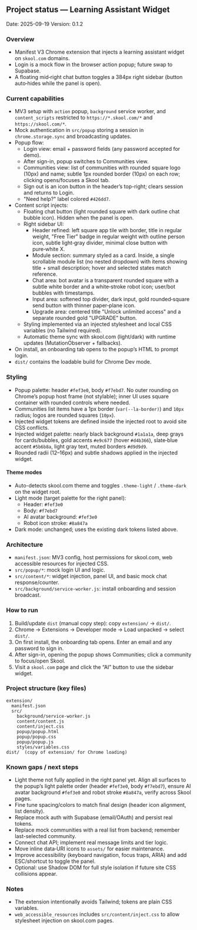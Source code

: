 ## Project status — Learning Assistant Widget

Date: 2025-09-19
Version: 0.1.2

### Overview
- Manifest V3 Chrome extension that injects a learning assistant widget on `skool.com` domains.
- Login is a mock flow in the browser action popup; future swap to Supabase.
- A floating mid‑right chat button toggles a 384px right sidebar (button auto‑hides while the panel is open).

### Current capabilities
- MV3 setup with `action` popup, `background` service worker, and `content_scripts` restricted to `https://*.skool.com/*` and `https://skool.com/*`.
- Mock authentication in `src/popup` storing a session in `chrome.storage.sync` and broadcasting updates.
- Popup flow:
  - Login view: email + password fields (any password accepted for demo).
  - After sign-in, popup switches to Communities view.
  - Communities view: list of communities with rounded square logo (10px) and name; subtle 1px rounded border (10px) on each row; clicking opens/focuses a Skool tab.
  - Sign out is an icon button in the header’s top-right; clears session and returns to Login.
  - "Need help?" label colored `#426dd7`.
- Content script injects:
  - Floating chat button (light rounded square with dark outline chat bubble icon). Hidden when the panel is open.
  - Right sidebar UI:
    - Header refined: left square app tile with border, title in regular weight, "Free Tier" badge in regular weight with outline person icon, subtle light‑gray divider, minimal close button with pure‑white X.
    - Module section: summary styled as a card. Inside, a single scrollable module list (no nested dropdown) with items showing title + small description; hover and selected states match reference.
    - Chat area: bot avatar is a transparent rounded square with a subtle white border and a white‑stroke robot icon; user/bot bubbles with timestamps.
    - Input area: softened top divider, dark input, gold rounded‑square send button with thinner paper‑plane icon.
    - Upgrade area: centered title "Unlock unlimited access" and a separate rounded gold "UPGRADE" button.
  - Styling implemented via an injected stylesheet and local CSS variables (no Tailwind required).
  - Automatic theme sync with skool.com (light/dark) with runtime updates (MutationObserver + fallbacks).
- On install, an onboarding tab opens to the popup’s HTML to prompt login.
- `dist/` contains the loadable build for Chrome Dev mode.

### Styling
- Popup palette: header `#fef3e0`, body `#f7ebd7`. No outer rounding on Chrome’s popup host frame (not stylable); inner UI uses square container with rounded controls where needed.
- Communities list items have a 1px border (`var(--la-border)`) and `10px` radius; logos are rounded squares (`10px`).
- Injected widget tokens are defined inside the injected root to avoid site CSS conflicts.
- Injected widget palette: nearly black background `#1a1a1a`, deep grays for cards/bubbles, gold accents `#e9c677` (hover `#d4b366`), slate‑blue accent `#5b6b8a`, light gray text, muted borders `#d9d9d9`.
- Rounded radii (12–16px) and subtle shadows applied in the injected widget.

#### Theme modes
- Auto-detects skool.com theme and toggles `.theme-light` / `.theme-dark` on the widget root.
- Light mode (target palette for the right panel):
  - Header: `#fef3e0`
  - Body: `#f7ebd7`
  - AI avatar background: `#fef3e0`
  - Robot icon stroke: `#8a847a`
- Dark mode: unchanged; uses the existing dark tokens listed above.

### Architecture
- `manifest.json`: MV3 config, host permissions for skool.com, web accessible resources for injected CSS.
- `src/popup/*`: mock login UI and logic.
- `src/content/*`: widget injection, panel UI, and basic mock chat response/counter.
- `src/background/service-worker.js`: install onboarding and session broadcast.

### How to run
1. Build/update `dist` (manual copy step): copy `extension/` → `dist/`.
2. Chrome → Extensions → Developer mode → Load unpacked → select `dist/`.
3. On first install, the onboarding tab opens. Enter an email and any password to sign in.
4. After sign-in, opening the popup shows Communities; click a community to focus/open Skool.
5. Visit a `skool.com` page and click the “AI” button to use the sidebar widget.

### Project structure (key files)
```
extension/
  manifest.json
  src/
    background/service-worker.js
    content/content.js
    content/inject.css
    popup/popup.html
    popup/popup.css
    popup/popup.js
    styles/variables.css
dist/  (copy of extension/ for Chrome loading)
```

### Known gaps / next steps
- Light theme not fully applied in the right panel yet. Align all surfaces to the popup’s light palette order (header `#fef3e0`, body `#f7ebd7`), ensure AI avatar background `#fef3e0` and robot stroke `#8a847a`, verify across Skool pages.
- Fine tune spacing/colors to match final design (header icon alignment, list density).
- Replace mock auth with Supabase (email/OAuth) and persist real tokens.
- Replace mock communities with a real list from backend; remember last-selected community.
- Connect chat API; implement real message limits and tier logic.
- Move inline data‑URI icons to `assets/` for easier maintenance.
- Improve accessibility (keyboard navigation, focus traps, ARIA) and add ESC/shortcut to toggle the panel.
- Optional: use Shadow DOM for full style isolation if future site CSS collisions appear.

### Notes
- The extension intentionally avoids Tailwind; tokens are plain CSS variables.
- `web_accessible_resources` includes `src/content/inject.css` to allow stylesheet injection on skool.com pages.



